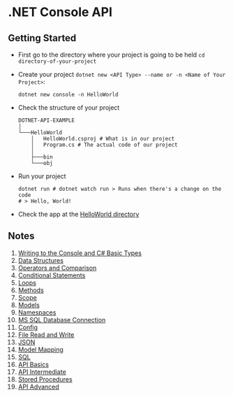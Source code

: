 # .NET Console API

## Getting Started

-   First go to the directory where your project is going to be held `cd directory-of-your-project`
-   Create your project `dotnet new <API Type> --name or -n <Name of Your Project>`:
    ```SHELL
    dotnet new console -n HelloWorld
    ```
-   Check the structure of your project

    ```
    DOTNET-API-EXAMPLE
    │
    └───HelloWorld
        │   HelloWorld.csproj # What is in our project
        │   Program.cs # The actual code of our project
        │
        ├───bin
        └───obj
    ```

-   Run your project
    ```SHELL
    dotnet run # dotnet watch run > Runs when there's a change on the code
    # > Hello, World!
    ```
-   Check the app at the [HelloWorld directory](./HelloWorld/)

## Notes

1. [Writing to the Console and C# Basic Types](./notes/console-basic-types.md)
2. [Data Structures](./notes/data-structures.md)
3. [Operators and Comparison](./notes/operators-comparison.md)
4. [Conditional Statements](./notes/conditional-statements.md)
5. [Loops](./notes/loops.md)
6. [Methods](./notes/methods.md)
7. [Scope](./notes/scope.md)
8. [Models](./notes/models.md)
9. [Namespaces](./notes/namespaces.md)
10. [MS SQL Database Connection](./notes/sql-connection.md)
11. [Config](./notes/config.md)
12. [File Read and Write](./notes/files.md)
13. [JSON](./notes/json.md)
14. [Model Mapping](./notes/model-mapping.md)
15. [SQL](./notes/sql.md)
16. [API Basics](./notes/api-basics.md)
17. [API Intermediate](./notes/api-intermediate.md)
18. [Stored Procedures](./notes/stored-procedures.md)
19. [API Advanced](./notes/api-advanced.md)
